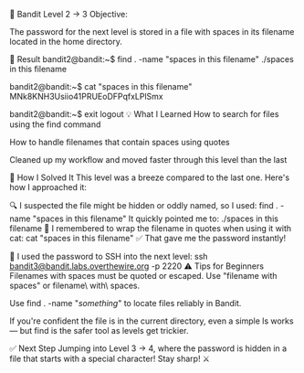 🧪 Bandit Level 2 → 3
Objective:

The password for the next level is stored in a file with spaces in its filename located in the home directory.

🔐 Result
bandit2@bandit:~$ find . -name "spaces in this filename"
./spaces in this filename

bandit2@bandit:~$ cat "spaces in this filename"
MNk8KNH3Usiio41PRUEoDFPqfxLPlSmx

bandit2@bandit:~$ exit
logout
💡 What I Learned
How to search for files using the find command

How to handle filenames that contain spaces using quotes

Cleaned up my workflow and moved faster through this level than the last

🧠 How I Solved It
This level was a breeze compared to the last one. Here's how I approached it:

🔍 I suspected the file might be hidden or oddly named, so I used:
find . -name "spaces in this filename"
It quickly pointed me to:
./spaces in this filename
🧼 I remembered to wrap the filename in quotes when using it with cat:
cat "spaces in this filename"
✅ That gave me the password instantly!

🔐 I used the password to SSH into the next level:
ssh bandit3@bandit.labs.overthewire.org -p 2220
⚠️ Tips for Beginners
Filenames with spaces must be quoted or escaped. Use "filename with spaces" or filename\ with\ spaces.

Use find . -name "*something*" to locate files reliably in Bandit.

If you're confident the file is in the current directory, even a simple ls works — but find is the safer tool as levels get trickier.

✅ Next Step
Jumping into Level 3 → 4, where the password is hidden in a file that starts with a special character! Stay sharp! ⚔️
